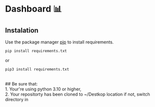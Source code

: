# Dashboard 📊
## Instalation
Use the package manager [pip](https://pip.pypa.io/en/stable/) to install requirements. 
<br>

```bash
pip install requirements.txt
```
or
```bash
pip3 install requirements.txt
```

<br>
## Be sure that:
<br>
1. Your're using python 3.10 or higher,
<br>
2. Your repositorty has been cloned to ~/Destkop location if not, switch directory in 
